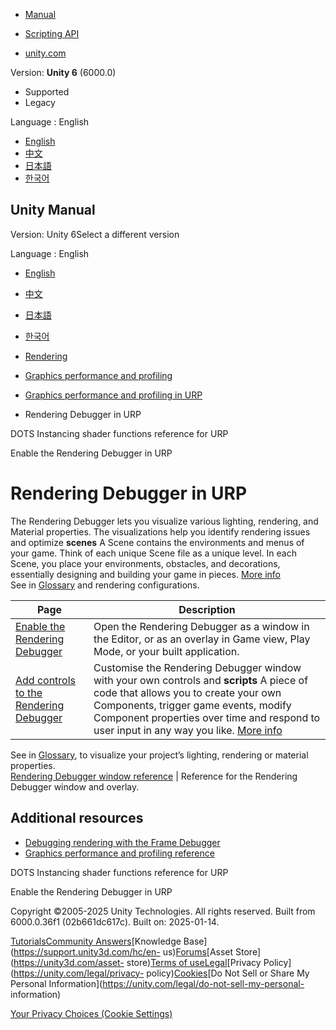 [](https://docs.unity3d.com)

  * [Manual](../Manual/index.html)
  * [Scripting API](../ScriptReference/index.html)

  * [unity.com](https://unity.com/)

Version: **Unity 6** (6000.0)

  * Supported
  * Legacy

Language : English

  * [English](/Manual/urp/features/rendering-debugger.html)
  * [中文](/cn/current/Manual/urp/features/rendering-debugger.html)
  * [日本語](/ja/current/Manual/urp/features/rendering-debugger.html)
  * [한국어](/kr/current/Manual/urp/features/rendering-debugger.html)

[](https://docs.unity3d.com)

## Unity Manual

Version: Unity 6Select a different version

Language : English

  * [English](/Manual/urp/features/rendering-debugger.html)
  * [中文](/cn/current/Manual/urp/features/rendering-debugger.html)
  * [日本語](/ja/current/Manual/urp/features/rendering-debugger.html)
  * [한국어](/kr/current/Manual/urp/features/rendering-debugger.html)

  * [Rendering](../../rendering-and-post-processing.html)
  * [Graphics performance and profiling](../../graphics-performance-profiling.html)
  * [Graphics performance and profiling in URP](../../graphics-performance-and-profiling-in-urp.html)
  * Rendering Debugger in URP

[](../../dots-instancing-shaders-functions.html)

DOTS Instancing shader functions reference for URP

[](../../urp/features/rendering-debugger-use.html)

Enable the Rendering Debugger in URP

# Rendering Debugger in URP

The Rendering Debugger lets you visualize various lighting, rendering, and
Material properties. The visualizations help you identify rendering issues and
optimize **scenes** A Scene contains the environments and menus of your game.
Think of each unique Scene file as a unique level. In each Scene, you place
your environments, obstacles, and decorations, essentially designing and
building your game in pieces. [More info](../../CreatingScenes.html)  
See in [Glossary](../../Glossary.html#Scene) and rendering configurations.

Page | Description  
---|---  
[Enable the Rendering Debugger](rendering-debugger-use.html) | Open the Rendering Debugger as a window in the Editor, or as an overlay in Game view, Play Mode, or your built application.  
[Add controls to the Rendering Debugger](rendering-debugger-add-controls.html) | Customise the Rendering Debugger window with your own controls and **scripts** A piece of code that allows you to create your own Components, trigger game events, modify Component properties over time and respond to user input in any way you like. [More info](../../creating-scripts.html)  
See in [Glossary](../../Glossary.html#Scripts), to visualize your project’s
lighting, rendering or material properties.  
[Rendering Debugger window reference](rendering-debugger-reference.html) | Reference for the Rendering Debugger window and overlay.  
  
## Additional resources

  * [Debugging rendering with the Frame Debugger](../../FrameDebugger-landing.html)
  * [Graphics performance and profiling reference](../../profiling-landing.html)

[](../../dots-instancing-shaders-functions.html)

DOTS Instancing shader functions reference for URP

[](../../urp/features/rendering-debugger-use.html)

Enable the Rendering Debugger in URP

Copyright ©2005-2025 Unity Technologies. All rights reserved. Built from
6000.0.36f1 (02b661dc617c). Built on: 2025-01-14.

[Tutorials](https://learn.unity.com/)[Community
Answers](https://answers.unity3d.com)[Knowledge
Base](https://support.unity3d.com/hc/en-
us)[Forums](https://forum.unity3d.com)[Asset Store](https://unity3d.com/asset-
store)[Terms of
use](https://docs.unity3d.com/Manual/TermsOfUse.html)[Legal](https://unity.com/legal)[Privacy
Policy](https://unity.com/legal/privacy-
policy)[Cookies](https://unity.com/legal/cookie-policy)[Do Not Sell or Share
My Personal Information](https://unity.com/legal/do-not-sell-my-personal-
information)

[Your Privacy Choices (Cookie Settings)](javascript:void\(0\);)

